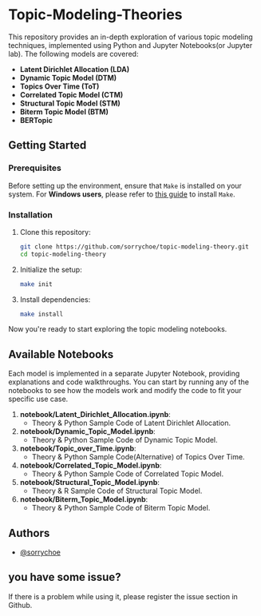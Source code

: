 # Topic-Modeling-Theories

This repository provides an in-depth exploration of various topic modeling techniques, implemented using Python and Jupyter Notebooks(or Jupyter lab). The following models are covered:

- **Latent Dirichlet Allocation (LDA)**
- **Dynamic Topic Model (DTM)**
- **Topics Over Time (ToT)**
- **Correlated Topic Model (CTM)**
- **Structural Topic Model (STM)**
- **Biterm Topic Model (BTM)**
- **BERTopic**

## Getting Started

### Prerequisites

Before setting up the environment, ensure that `Make` is installed on your system. 
For **Windows users**, please refer to [this guide](https://gnuwin32.sourceforge.net/packages/make.htm) to install `Make`.

### Installation

1. Clone this repository:
   ```bash
   git clone https://github.com/sorrychoe/topic-modeling-theory.git
   cd topic-modeling-theory
   ```

2. Initialize the setup:
   ```bash
   make init
   ```

3. Install dependencies:
   ```bash
   make install
   ```

Now you're ready to start exploring the topic modeling notebooks.

## Available Notebooks

Each model is implemented in a separate Jupyter Notebook, providing explanations and code walkthroughs. You can start by running any of the notebooks to see how the models work and modify the code to fit your specific use case.

1. **notebook/Latent_Dirichlet_Allocation.ipynb**:
   - Theory & Python Sample Code of Latent Dirichlet Allocation.
2. **notebook/Dynamic_Topic_Model.ipynb**:
   - Theory & Python Sample Code of Dynamic Topic Model.
3. **notebook/Topic_over_Time.ipynb**:
   - Theory & Python Sample Code(Alternative) of Topics Over Time.
4. **notebook/Correlated_Topic_Model.ipynb**:
   - Theory & Python Sample Code of Correlated Topic Model.
5. **notebook/Structural_Topic_Model.ipynb**:
    - Theory & R Sample Code of Structural Topic Model.
6. **notebook/Biterm_Topic_Model.ipynb**:
    - Theory & Python Sample Code of Biterm Topic Model.

## Authors

- [@sorrychoe](https://www.github.com/sorrychoe)

## you have some issue?

If there is a problem while using it, please register the issue section in Github.
